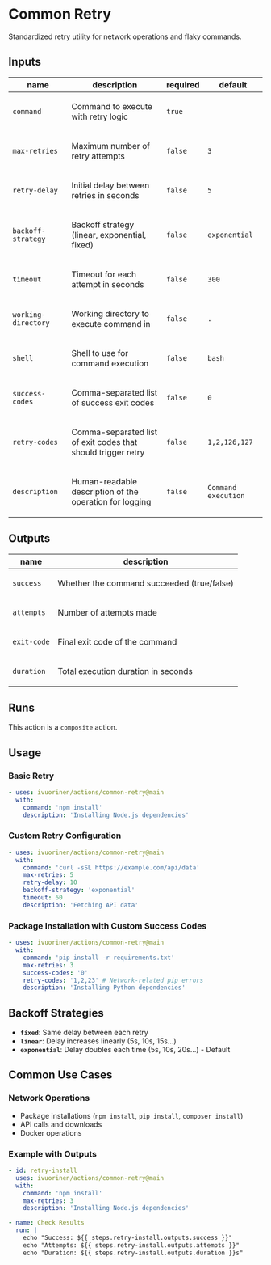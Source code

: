 # Common Retry

Standardized retry utility for network operations and flaky commands.

## Inputs

| name                | description                                                         | required | default             |
|---------------------|---------------------------------------------------------------------|----------|---------------------|
| `command`           | <p>Command to execute with retry logic</p>                          | `true`   |                     |
| `max-retries`       | <p>Maximum number of retry attempts</p>                             | `false`  | `3`                 |
| `retry-delay`       | <p>Initial delay between retries in seconds</p>                     | `false`  | `5`                 |
| `backoff-strategy`  | <p>Backoff strategy (linear, exponential, fixed)</p>                | `false`  | `exponential`       |
| `timeout`           | <p>Timeout for each attempt in seconds</p>                          | `false`  | `300`               |
| `working-directory` | <p>Working directory to execute command in</p>                      | `false`  | `.`                 |
| `shell`             | <p>Shell to use for command execution</p>                           | `false`  | `bash`              |
| `success-codes`     | <p>Comma-separated list of success exit codes</p>                   | `false`  | `0`                 |
| `retry-codes`       | <p>Comma-separated list of exit codes that should trigger retry</p> | `false`  | `1,2,126,127`       |
| `description`       | <p>Human-readable description of the operation for logging</p>      | `false`  | `Command execution` |

## Outputs

| name        | description                                       |
|-------------|---------------------------------------------------|
| `success`   | <p>Whether the command succeeded (true/false)</p> |
| `attempts`  | <p>Number of attempts made</p>                    |
| `exit-code` | <p>Final exit code of the command</p>             |
| `duration`  | <p>Total execution duration in seconds</p>        |

## Runs

This action is a `composite` action.

## Usage

### Basic Retry

```yaml
- uses: ivuorinen/actions/common-retry@main
  with:
    command: 'npm install'
    description: 'Installing Node.js dependencies'
```

### Custom Retry Configuration

```yaml
- uses: ivuorinen/actions/common-retry@main
  with:
    command: 'curl -sSL https://example.com/api/data'
    max-retries: 5
    retry-delay: 10
    backoff-strategy: 'exponential'
    timeout: 60
    description: 'Fetching API data'
```

### Package Installation with Custom Success Codes

```yaml
- uses: ivuorinen/actions/common-retry@main
  with:
    command: 'pip install -r requirements.txt'
    max-retries: 3
    success-codes: '0'
    retry-codes: '1,2,23' # Network-related pip errors
    description: 'Installing Python dependencies'
```

## Backoff Strategies

- **`fixed`**: Same delay between each retry
- **`linear`**: Delay increases linearly (5s, 10s, 15s...)
- **`exponential`**: Delay doubles each time (5s, 10s, 20s...) - Default

## Common Use Cases

### Network Operations

- Package installations (`npm install`, `pip install`, `composer install`)
- API calls and downloads
- Docker operations

### Example with Outputs

```yaml
- id: retry-install
  uses: ivuorinen/actions/common-retry@main
  with:
    command: 'npm install'
    max-retries: 3
    description: 'Installing Node.js dependencies'

- name: Check Results
  run: |
    echo "Success: ${{ steps.retry-install.outputs.success }}"
    echo "Attempts: ${{ steps.retry-install.outputs.attempts }}"
    echo "Duration: ${{ steps.retry-install.outputs.duration }}s"
```

